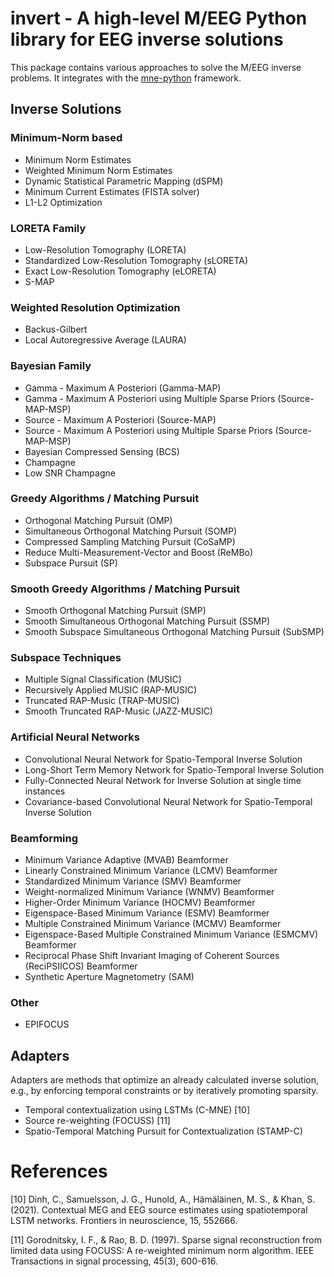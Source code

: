 # **invert** - A high-level M/EEG Python library for EEG inverse solutions

This package contains various approaches to solve the M/EEG inverse problems. It
integrates with the [mne-python](https://mne.tools) framework.

## Inverse Solutions

### Minimum-Norm based
* Minimum Norm Estimates
* Weighted Minimum Norm Estimates
* Dynamic Statistical Parametric Mapping (dSPM)
* Minimum Current Estimates (FISTA solver)
* L1-L2 Optimization

### LORETA Family
* Low-Resolution Tomography (LORETA)
* Standardized Low-Resolution Tomography (sLORETA)
* Exact Low-Resolution Tomography (eLORETA)
* S-MAP

### Weighted Resolution Optimization
* Backus-Gilbert
* Local Autoregressive Average (LAURA)

### Bayesian Family
* Gamma - Maximum A Posteriori (Gamma-MAP)
* Gamma - Maximum A Posteriori using Multiple Sparse Priors (Source-MAP-MSP)
* Source - Maximum A Posteriori (Source-MAP)
* Source - Maximum A Posteriori using Multiple Sparse Priors (Source-MAP-MSP)
* Bayesian Compressed Sensing (BCS)
* Champagne
* Low SNR Champagne


### Greedy Algorithms / Matching Pursuit
* Orthogonal Matching Pursuit (OMP)
* Simultaneous Orthogonal Matching Pursuit (SOMP)
* Compressed Sampling Matching Pursuit (CoSaMP)
* Reduce Multi-Measurement-Vector and Boost (ReMBo)
* Subspace Pursuit (SP)

### Smooth Greedy Algorithms / Matching Pursuit
* Smooth Orthogonal Matching Pursuit (SMP)
* Smooth Simultaneous Orthogonal Matching Pursuit (SSMP)
* Smooth Subspace Simultaneous Orthogonal Matching Pursuit (SubSMP)

### Subspace Techniques
* Multiple Signal Classification (MUSIC)
* Recursively Applied MUSIC (RAP-MUSIC)
* Truncated RAP-Music (TRAP-MUSIC)
* Smooth Truncated RAP-Music (JAZZ-MUSIC)

### Artificial Neural Networks
* Convolutional Neural Network for Spatio-Temporal Inverse Solution
* Long-Short Term Memory Network for Spatio-Temporal Inverse Solution
* Fully-Connected Neural Network for Inverse Solution at single time instances
* Covariance-based Convolutional Neural Network for Spatio-Temporal Inverse Solution

### Beamforming
* Minimum Variance Adaptive (MVAB) Beamformer
* Linearly Constrained Minimum Variance (LCMV) Beamformer
* Standardized Minimum Variance (SMV) Beamformer
* Weight-normalized Minimum Variance (WNMV) Beamformer
* Higher-Order Minimum Variance (HOCMV) Beamformer
* Eigenspace-Based Minimum Variance (ESMV) Beamformer
* Multiple Constrained Minimum Variance (MCMV) Beamformer
* Eigenspace-Based Multiple Constrained Minimum Variance (ESMCMV) Beamformer
* Reciprocal Phase Shift Invariant Imaging of Coherent Sources (ReciPSIICOS)
  Beamformer
* Synthetic Aperture Magnetometry (SAM)

### Other
* EPIFOCUS

## Adapters
Adapters are methods that optimize an already calculated inverse solution, e.g.,
by enforcing temporal constraints or by iteratively promoting sparsity.

* Temporal contextualization using LSTMs (C-MNE) [10]
* Source re-weighting (FOCUSS) [11]
* Spatio-Temporal Matching Pursuit for Contextualization (STAMP-C)

# References

[10] Dinh, C., Samuelsson, J. G., Hunold, A., Hämäläinen, M. S., & Khan, S.
(2021). Contextual MEG and EEG source estimates using spatiotemporal LSTM
networks. Frontiers in neuroscience, 15, 552666. 

[11] Gorodnitsky, I. F., & Rao, B. D. (1997). Sparse signal reconstruction from
limited data using FOCUSS: A re-weighted minimum norm algorithm. IEEE
Transactions in signal processing, 45(3), 600-616.
